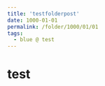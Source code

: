```yaml
---
title: 'testfolderpost'
date: 1000-01-01
permalink: /folder/1000/01/01
tags:
  - blue @ test
---
```


# test

